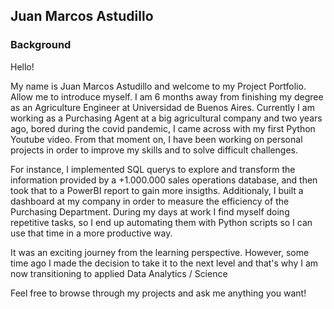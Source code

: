 ## Juan Marcos Astudillo

### Background
Hello!

My name is Juan Marcos Astudillo and welcome to my Project Portfolio. Allow me to introduce myself. I am 6 months away from finishing my degree as an Agriculture Engineer at Universidad de Buenos Aires. Currently I am working as a Purchasing Agent at a big agricultural company and two years ago, bored during the covid pandemic, I came across with my first Python Youtube video. From that moment on, I have been working on personal projects in order to improve my skills and to solve difficult challenges. 

For instance, I implemented SQL querys to explore and transform the information provided by a +1.000.000 sales operations database, and then took that to a PowerBI report to gain more insigths. Additionaly, I built a dashboard at my company in order to measure the efficiency of the Purchasing Department. During my days at work I find myself doing repetitive tasks, so I end up automating them with Python scripts so I can use that time in a more productive way.

It was an exciting journey from the learning perspective. However, some time ago I made the decision to take it to the next level and that's why I am now transitioning to applied Data Analytics / Science

Feel free to browse through my projects and ask me anything you want! 
